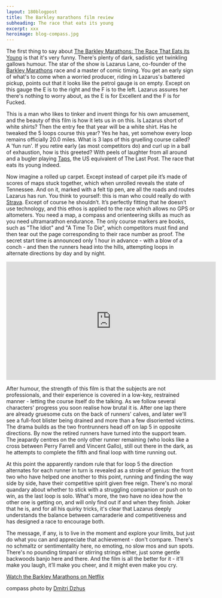 ```yaml
---
layout: 180blogpost
title: The Barkley marathons film review
subheading: The race that eats its young
excerpt: xxx
heroimage: blog-compass.jpg
---
```



<p>The first thing to say about <a href="https://www.netflix.com/es-en/title/80076413">The Barkley Marathons: The Race That Eats its Young</a> is that it's very funny. There's plenty of dark, sadistic yet twinkling gallows humour. The star of the show is Lazarus Lane, co-founder of the <a href="https://en.wikipedia.org/wiki/Barkley_Marathons">Barkley Marathons</a> race and a master of comic timing. You get an early sign of what's to come when a worried producer, riding in Lazarus's battered pickup, points out that it looks like the petrol gauge is on empty. Except on this gauge the E is to the right and the F is to the left. Lazarus assures her there's nothing to worry about, as the E is for Excellent and the F is for Fucked.</p>

<p>This is a man who likes to tinker and invent things for his own amusement, and the beauty of this film is how it lets us in on this. Is Lazarus short of white shirts? Then the entry fee that year will be a white shirt. Has he tweaked the 5 loops course this year? Yes he has, yet somehow every loop remains officially 20.0 miles. What is 3 laps of this gruelling course called? A 'fun run'. If you retire early (as most competitors do) and curl up in a ball of exhaustion, how is this greeted? With peels of laughter from all around and a bugler playing <a href="https://en.wikipedia.org/wiki/Taps">Taps</a>, the US equivalent of The Last Post. The race that eats its young indeed.</p>

<p>Now imagine a rolled up carpet. Except instead of carpet pile it’s made of scores of maps stuck together, which when unrolled reveals the state of Tennessee. And on it, marked with a felt tip pen, are all the roads and routes Lazarus has run. You think to yourself: this is man who could really do with <a href="https://www.strava.com/">Strava</a>. Except of course he shouldn’t. It’s perfectly fitting that he doesn’t use technology, and this ethos is applied to the race which allows no GPS or altometers. You need a map, a compass and orienteering skills as much as you need ultramarathon endurance. The only course markers are books, such as "The Idiot" and "A Time To Die", which competitors must find and then tear out the page corresponding to their race number as proof. The secret start time is announced only 1 hour in advance - with a blow of a conch - and then the runners head into the hills, attempting loops in alternate directions by day and by night.</p>

<div class="youtube-embed"><iframe width="560" height="315" src="https://www.youtube.com/embed/UQmoxlUy33A" frameborder="0" allowfullscreen></iframe>
</div>


<p>After humour, the strength of this film is that the subjects are not professionals, and their experience is covered in a low-key, restrained manner - letting the course itself do the talking. As we follow several characters' progress you soon realise how brutal it is. After one lap there are already gruesome cuts on the back of runners' calves, and later we'll see a full-foot blister being drained and more than a few disoriented victims. The drama builds as the two frontrunners head off on lap 5 in opposite directions. By now the retired runners have turned into the support team. The jeapardy centres on the only other runner remaining (who looks like a cross between Perry Farrell and Vincent Gallo), still out there in the dark, as he attempts to complete the fifth and final loop with time running out. </p>

<p>At this point the apparently random rule that for loop 5 the direction alternates for each runner in turn is revealed as a stroke of genius: the front two who have helped one another to this point, running and finding the way side by side, have their competitive spirit given free reign. There's no moral quandary about whether to stick with a struggling companion or push on to win, as the last loop is solo. What's more, the two have no idea how the other one is getting on, and will only find out if and when they finish. Joker that he is, and for all his quirky tricks, it's clear that Lazarus deeply understands the balance between camaraderie and competitiveness and has designed a race to encourage both.</p>   

<p>The message, if any, is to live in the moment and explore your limits, but just do what you can and appreciate that achievement - don't compare. There's no schmaltz or sentimentality here, no emoting, no slow mos and sun spots. There's no pounding timpani or stirring strings either, just some gentle backwoods banjo here and there. And the film is all the better for it - it’ll make you laugh, it’ll make you cheer, and it might even make you cry.</p>

<p><a href="https://www.netflix.com/es-en/title/80076413">Watch the Barkley Marathons on Netflix</a></p>

<p class="photocredit text-muted"><i class="fa fa-creative-commons fa-fw"></i>compass photo by <a href="https://www.flickr.com/photos/nothingpersonal/">Dmitri Dzhus</a></p>













